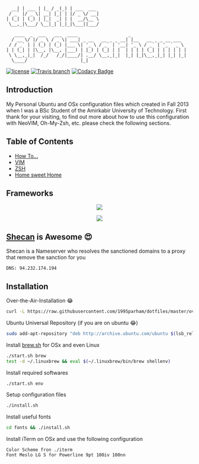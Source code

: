 ```
  __| | ___ | |_ / _(_) | ___  ___
 / _` |/ _ \| __| |_| | |/ _ \/ __|
| (_| | (_) | |_|  _| | |  __/\__ \
 \__,_|\___/ \__|_| |_|_|\___||___/

   ____  _  ___   ___  ____                   _
  / __ \/ |/ _ \ / _ \| ___| _ __   __ _ _ __| |__   __ _ _ __ ___
 / / _` | | (_) | (_) |___ \| '_ \ / _` | '__| '_ \ / _` | '_ ` _ \
| | (_| | |\__, |\__, |___) | |_) | (_| | |  | | | | (_| | | | | | |
 \ \__,_|_|  /_/   /_/|____/| .__/ \__,_|_|  |_| |_|\__,_|_| |_| |_|
  \____/                    |_|
```

[![license](https://img.shields.io/github/license/1995parham/dotfiles.svg?style=flat-square)]()
[![Travis branch](https://img.shields.io/travis/1995parham/dotfiles/master.svg?style=flat-square)](https://travis-ci.org/1995parham/dotfiles)
[![Codacy Badge](https://api.codacy.com/project/badge/Grade/02e3f859b8944e749d1ceca4a4c41e49)](https://www.codacy.com/app/1995parham/dotfiles?utm_source=github.com&amp;utm_medium=referral&amp;utm_content=1995parham/dotfiles&amp;utm_campaign=Badge_Grade)

## Introduction

My Personal Ubuntu and OSx configuration files which created in Fall 2013
when I was a BSc Student of the Amirkabir University of Technology.
First thank for your visiting, to find out more about how to use this configuration with NeoVIM, Oh-My-Zsh, etc.
please check the following sections.

## Table of Contents

- [How To...](docs/how.md)
- [VIM](docs/vim.md)
- [ZSH](docs/zsh.md)
- [Home sweet Home](docs/home.md)

## Frameworks
<p align="center">
  <img src="https://raw.githubusercontent.com/neovim/neovim.github.io/master/logos/neovim-logo-600x173.png" />
</p>
<p align="center">
  <img src="https://camo.githubusercontent.com/5c385f15f3eaedb72cfcfbbaf75355b700ac0757/68747470733a2f2f73332e616d617a6f6e6177732e636f6d2f6f686d797a73682f6f682d6d792d7a73682d6c6f676f2e706e67">
</p>

## [Shecan](https://shecan.ir/) is Awesome :heart_eyes:
Shecan is a Nameserver who resolves the sanctioned domains to a proxy that remove the sanction for you
```
DNS: 94.232.174.194
```

## Installation
Over-the-Air-Installation :joy:

```sh
curl -L https://raw.githubusercontent.com/1995parham/dotfiles/master/over-the-air-installation.sh | bash
```

Ubuntu Universal Repository (if you are on ubuntu :joy:)

```sh
sudo add-apt-repository "deb http://archive.ubuntu.com/ubuntu $(lsb_release -sc) universe"
```

Install [brew.sh](http://brew.sh) for OSx and even Linux

```sh
./start.sh brew
test -d ~/.linuxbrew && eval $(~/.linuxbrew/bin/brew shellenv)
```

Install required softwares

```sh
./start.sh env
```

Setup configuration files

```sh
./install.sh
```

Install useful fonts

```sh
cd fonts && ./install.sh
```

Install iTerm on OSx and use the following configuration

```
Color Scheme fron ./iterm
Font Meslo LG S for Powerline 9pt 100iv 100nn
```
